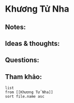 # Khương Tử Nha

## Notes:


## Ideas & thoughts:

## Questions:


## Tham khảo:
```dataview
list
from [[Khương Tử Nha]]
sort file.name asc
```